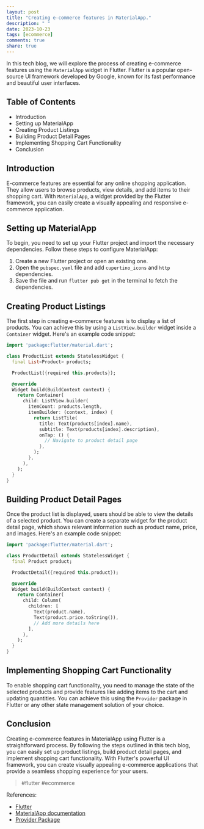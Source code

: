 ```yaml
---
layout: post
title: "Creating e-commerce features in MaterialApp."
description: " "
date: 2023-10-23
tags: [ecommerce]
comments: true
share: true
---
```


In this tech blog, we will explore the process of creating e-commerce features using the `MaterialApp` widget in Flutter. Flutter is a popular open-source UI framework developed by Google, known for its fast performance and beautiful user interfaces.

## Table of Contents
- Introduction
- Setting up MaterialApp
- Creating Product Listings
- Building Product Detail Pages
- Implementing Shopping Cart Functionality
- Conclusion

## Introduction
E-commerce features are essential for any online shopping application. They allow users to browse products, view details, and add items to their shopping cart. With `MaterialApp`, a widget provided by the Flutter framework, you can easily create a visually appealing and responsive e-commerce application.

## Setting up MaterialApp
To begin, you need to set up your Flutter project and import the necessary dependencies. Follow these steps to configure MaterialApp:

1. Create a new Flutter project or open an existing one.
2. Open the `pubspec.yaml` file and add `cupertino_icons` and `http` dependencies.
3. Save the file and run `flutter pub get` in the terminal to fetch the dependencies.

## Creating Product Listings
The first step in creating e-commerce features is to display a list of products. You can achieve this by using a `ListView.builder` widget inside a `Container` widget. Here's an example code snippet:

```dart
import 'package:flutter/material.dart';

class ProductList extends StatelessWidget {
  final List<Product> products;

  ProductList({required this.products});

  @override
  Widget build(BuildContext context) {
    return Container(
      child: ListView.builder(
        itemCount: products.length,
        itemBuilder: (context, index) {
          return ListTile(
            title: Text(products[index].name),
            subtitle: Text(products[index].description),
            onTap: () {
              // Navigate to product detail page
            },
          );
        },
      ),
    );
  }
}
```

## Building Product Detail Pages
Once the product list is displayed, users should be able to view the details of a selected product. You can create a separate widget for the product detail page, which shows relevant information such as product name, price, and images. Here's an example code snippet:

```dart
import 'package:flutter/material.dart';

class ProductDetail extends StatelessWidget {
  final Product product;

  ProductDetail({required this.product});

  @override
  Widget build(BuildContext context) {
    return Container(
      child: Column(
        children: [
          Text(product.name),
          Text(product.price.toString()),
          // Add more details here
        ],
      ),
    );
  }
}
```

## Implementing Shopping Cart Functionality
To enable shopping cart functionality, you need to manage the state of the selected products and provide features like adding items to the cart and updating quantities. You can achieve this using the `Provider` package in Flutter or any other state management solution of your choice.

## Conclusion
Creating e-commerce features in MaterialApp using Flutter is a straightforward process. By following the steps outlined in this tech blog, you can easily set up product listings, build product detail pages, and implement shopping cart functionality. With Flutter's powerful UI framework, you can create visually appealing e-commerce applications that provide a seamless shopping experience for your users.

> #flutter #ecommerce

References:
- [Flutter](https://flutter.dev/)
- [MaterialApp documentation](https://api.flutter.dev/flutter/material/MaterialApp-class.html)
- [Provider Package](https://pub.dev/packages/provider)